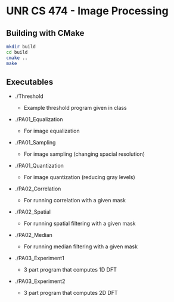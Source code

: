 # UNR CS 474 - Image Processing

## Building with CMake
```bash
mkdir build
cd build
cmake ..
make
```

## Executables
* ./Threshold 
  * Example threshold program given in class

* ./PA01_Equalization
  *  For image equalization
* ./PA01_Sampling
  *  For image sampling (changing spacial resolution)
* ./PA01_Quantization
  *  For image quantization (reducing gray levels)

* ./PA02_Correlation
  *  For running correlation with a given mask
* ./PA02_Spatial
  *  For running spatial filtering with a given mask
* ./PA02_Median
  *  For running median filtering with a given mask

* ./PA03_Experiment1
  * 3 part program that computes 1D DFT
* ./PA03_Experiment2
  * 3 part program that computes 2D DFT
